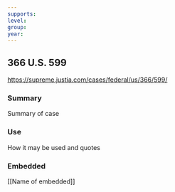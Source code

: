 ```yaml
---
supports: 
level: 
group: 
year:
---
```

## 366 U.S. 599

https://supreme.justia.com/cases/federal/us/366/599/

### Summary

Summary of case

### Use

How it may be used and quotes

### Embedded

[[Name of embedded]]